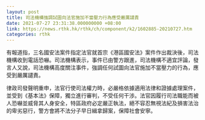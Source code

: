 ```yaml
---
layout: post
title: 司法機構強調試圖向法官施加不當壓力行為應受嚴厲譴責
date: 2021-07-27 23:31:38.000000000 +08:00
link: https://news.rthk.hk/rthk/ch/component/k2/1602885-20210727.htm
categories: rthk
---
```


有報道指，三名國安法案件指定法官就首宗《港區國安法》案件作出裁決後，司法機構收到電話恐嚇。司法機構表示，事件已由警方跟進，司法機構不適宜評論，發言人又說，司法機構高度關注事件，強調任何試圖向法官施加不當壓力的行為，應受到嚴厲譴責。

律政司發聲明重申，法官行使司法權力時，必嚴格依據適用法律和證據處理案件，並受到《基本法》保障，獨立進行審判，不受任何干涉。法官因履行司法職能而被人恐嚇並威脅其人身安全，特區政府必定嚴正執法，絕不容忍無視法紀及損害法治的卑劣惡行，警方會將不法分子早日緝拿歸案，保障社會安寧。
